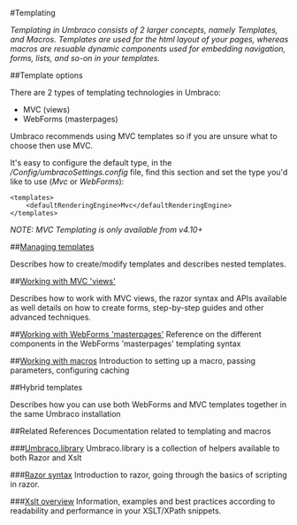 #Templating

_Templating in Umbraco consists of 2 larger concepts, namely Templates, and Macros. Templates are used for the html layout of your pages, whereas macros are resuable dynamic components used for embedding navigation, forms, lists, and so-on in your templates._

##Template options

There are 2 types of templating technologies in Umbraco:

* MVC (views)
* WebForms (masterpages)

Umbraco recommends using MVC templates so if you are unsure what to choose then use MVC. 

It's easy to configure the default type, in the */Config/umbracoSettings.config* file, find this section and set the type you'd like to use (*Mvc* or *WebForms*):

	<templates>
		<defaultRenderingEngine>Mvc</defaultRenderingEngine>
	</templates>

*NOTE: MVC Templating is only available from v4.10+*

##[Managing templates](managing-templates.md)

Describes how to create/modify templates and describes nested templates.

##[Working with MVC 'views'](Mvc/index.md)

Describes how to work with MVC views, the razor syntax and APIs available as well details on how to create forms, step-by-step guides and other advanced techniques.

##[Working with WebForms 'masterpages'](Masterpages/index.md)
Reference on the different components in the WebForms 'masterpages' templating syntax

##[Working with macros](Macros/index.md)
Introduction to setting up a macro, passing parameters, configuring caching

##Hybrid templates

Describes how you can use both WebForms and MVC templates together in the same Umbraco installation

##Related References
Documentation related to templating and macros

###[Umbraco.library](../Api/UmbracoLibrary/index.md)
Umbraco.library is a collection of helpers available to both Razor and Xslt

###[Razor syntax](Macros/Razor/index.md)
Introduction to razor, going through the basics of scripting in razor.

###[Xslt overview](Macros/Xslt/index.md)
Information, examples and best practices according to readability and performance in your XSLT/XPath snippets.